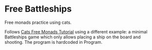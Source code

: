 Free Battleships
================

Free monads practice using cats.

Follows [Cats Free Monads Tutorial](https://github.com/typelevel/cats/blob/master/docs/src/main/tut/datatypes/freemonad.md) using a different example: a minimal Battleships game which only allows placing a ship on the board and shooting. The program is hardcoded in Program.

